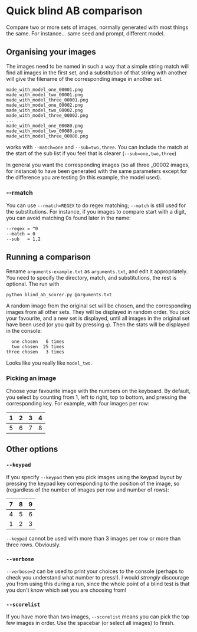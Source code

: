 # Quick blind AB comparison

Compare two or more sets of images, normally generated with most things the same. For instance... same seed and prompt, different model.

## Organising your images

The images need to be named in such a way that a simple string match will find all images in the first set, and a substitution of that string with another will give the filename of the corresponding image in another set. 

```
made_with_model_one_00001.png
made_with_model_two_00001.png
made_with_model_three_00001.png
made_with_model_one_00002.png
made_with_model_two_00002.png
made_with_model_three_00002.png
...
made_with_model_one_00080.png
made_with_model_two_00080.png
made_with_model_three_00080.png
```

works with `--match=one` and `--sub=two,three`. You can include the match at the start of the sub list if you feel that is clearer (`--sub=one,two,three`)

In general you want the corresponding images (so all three _00002 images, for instance) to have been generated with the same parameters except for the difference you are testing (in this example, the model used).

### --rmatch

You can use `--rmatch=REGEX` to do regex matching; `--match` is still used for the substitutions. For instance, if you images to compare start with a digit, 
you can avoid matching 0s found later in the name:

```
--regex = ^0
--match = 0
--sub   = 1,2
``` 

## Running a comparison

Rename `arguments-example.txt` as `arguments.txt`, and edit it appropriately. You need to specify the directory, match, and substitutions, the rest is optional. The run with

`python blind_ab_scorer.py @arguments.txt`

A random image from the original set will be chosen, and the corresponding images from all other sets. They will be displayed in random order. You pick your favourite, and a new set is displayed, until all images in the original set have been used (or you quit by pressing `q`). Then the stats will be displayed in the console:

```
  one chosen   6 times
  two chosen  25 times
three chosen   3 times
```

Looks like you really like `model_two`.

### Picking an image

 Choose your favourite image with the numbers on the keyboard. By default, you select by counting from 1, left to right, top to bottom, and pressing the corresponding key. For example, with four images per row:

|1|2|3|4|
|-|-|-|-|
|5|6|7|8|

## Other options

### `--keypad`

If you specify `--keypad` then you pick images using the keypad layout by pressing the keypad key corresponding to the position of the image, so (regardless of the number of images per row and number of rows):

|7|8|9|
|-|-|-|
|4|5|6|
|1|2|3|

`--keypad` cannot be used with more than 3 images per row or more than three rows. Obviously.

### `--verbose`

`--verbose=2` can be used to print your choices to the console (perhaps to check you understand what number to press!). I would *strongly* discourage you from using this during a run, since the whole point of a blind test is that you don't know which set you are choosing from!

### `--scorelist`

If you have more than two images, `--scorelist` means you can pick the top few images in order. Use the spacebar (or select all images) to finish.